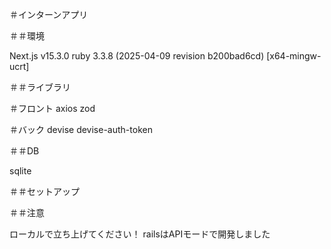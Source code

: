 ＃インターンアプリ

＃＃環境

Next.js v15.3.0
ruby 3.3.8 (2025-04-09 revision b200bad6cd) [x64-mingw-ucrt]

＃＃ライブラリ

＃フロント
axios
zod

＃バック
devise
devise-auth-token

＃＃DB

sqlite

＃＃セットアップ

＃＃注意

ローカルで立ち上げてください！
railsはAPIモードで開発しました

